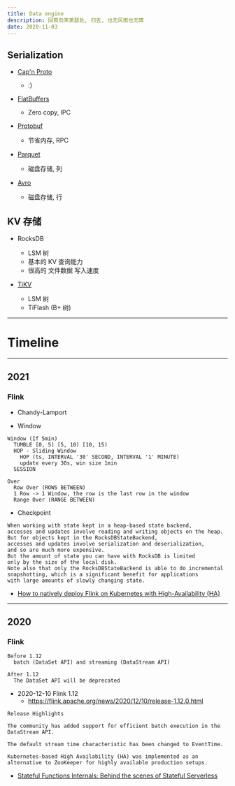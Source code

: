 ```yaml
---
title: Data engine
description: 回首向来萧瑟处, 归去, 也无风雨也无晴
date: 2020-11-03
---
```


## Serialization

* [Cap'n Proto](https://github.com/capnproto/capnproto)
  - :)
* [FlatBuffers](https://github.com/google/flatbuffers)
  - Zero copy, IPC
* [Protobuf](https://github.com/protocolbuffers/protobuf)
  - 节省内存, RPC

* [Parquet](https://github.com/apache/parquet-format)
  - 磁盘存储, 列
* [Avro](https://github.com/apache/avro)
  - 磁盘存储, 行

## KV 存储

* RocksDB
  - LSM 树
  - 基本的 KV 查询能力
  - 很高的 文件数据 写入速度

* [TiKV](https://github.com/tikv/tikv)
  - LSM 树
  - TiFlash (B+ 树)

------------------

# Timeline

------------------

## 2021

### Flink

* Chandy-Lamport

* Window

```
Window (If 5min)
  TUMBLE [0, 5) [5, 10) [10, 15)
  HOP - Sliding Window
    HOP (ts, INTERVAL '30' SECOND, INTERVAL '1' MINUTE)
    update every 30s, win size 1min
  SESSION

Over
  Row Over (ROWS BETWEEN)
  1 Row -> 1 Window, the row is the last row in the window
  Range Over (RANGE BETWEEN)
```

* Checkpoint

```
When working with state kept in a heap-based state backend,
accesses and updates involve reading and writing objects on the heap.
But for objects kept in the RocksDBStateBackend,
accesses and updates involve serialization and deserialization,
and so are much more expensive.
But the amount of state you can have with RocksDB is limited
only by the size of the local disk.
Note also that only the RocksDBStateBackend is able to do incremental snapshotting, which is a significant benefit for applications
with large amounts of slowly changing state.
```

* [How to natively deploy Flink on Kubernetes with High-Availability (HA)](https://flink.apache.org/2021/02/10/native-k8s-with-ha.html)

------------------

## 2020

### Flink

```
Before 1.12
  batch (DataSet API) and streaming (DataStream API)

After 1.12
  The DataSet API will be deprecated
```

* 2020-12-10 Flink 1.12
  - https://flink.apache.org/news/2020/12/10/release-1.12.0.html

```
Release Highlights

The community has added support for efficient batch execution in the DataStream API.

The default stream time characteristic has been changed to EventTime.

Kubernetes-based High Availability (HA) was implemented as an alternative to ZooKeeper for highly available production setups.
```

* [Stateful Functions Internals: Behind the scenes of Stateful Serverless](https://flink.apache.org/news/2020/10/13/stateful-serverless-internals.html)
